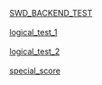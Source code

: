 [SWD_BACKEND_TEST](https://documenter.getpostman.com/view/17363425/2s93zH1dzX)
<br>
<br>
[logical_test_1](https://github.com/Rathapol-Putharaksa/AS2/blob/master/logical_test.py)
<br>
<br>
[logical_test_2](https://github.com/Rathapol-Putharaksa/AS2/blob/master/logical_test_2.py)
<br>
<br>
[special_score](https://github.com/Rathapol-Putharaksa/AS2/blob/master/special_score.py)
